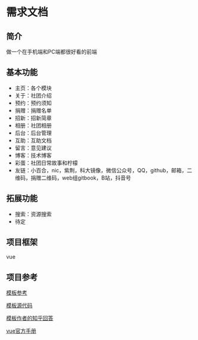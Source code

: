 # 需求文档

## 简介

做一个在手机端和PC端都很好看的前端

## 基本功能

* 主页：各个模块
* 关于：社团介绍
* 预约：预约须知
* 捐赠：捐赠名单
* 招新：招新简章
* 相册：社团相册
* 后台：后台管理
* 互助：互助文档
* 留言：意见建议
* 博客：技术博客
* 彩蛋：社团日常故事和柠檬
* 友链：小百合，nic，紫荆，科大镜像，微信公众号，QQ，github，邮箱，二维码，捐赠二维码，web组gitbook，B站，抖音号

## 拓展功能

* 搜索：资源搜索
* 待定

## 项目框架

vue

## 项目参考

[模板参考](http://www.daiwei.org/#/home?utm_source=com.tencent.tim&utm_medium=social&utm_oi=990354003456368640&v=2.1.4)

[模板源代码](https://github.com/ifmiss/vue-website)

[模板作者的知乎回答](https://www.zhihu.com/question/37984203/answer/196694465?utm_source=com.tencent.tim&utm_medium=social&utm_oi=990354003456368640&hb_wx_block=0)

[vue官方手册](https://vuejs.org/v2/api/)


